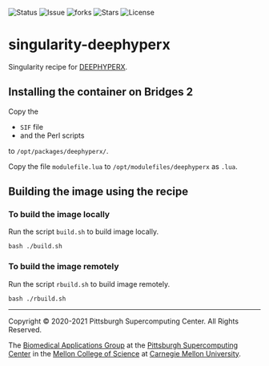 ![Status](https://github.com/pscedu/singularity-deephyperx/actions/workflows/main.yml/badge.svg)
![Issue](https://img.shields.io/github/issues/pscedu/singularity-deephyperx)
![forks](https://img.shields.io/github/forks/pscedu/singularity-deephyperx)
![Stars](https://img.shields.io/github/stars/pscedu/singularity-deephyperx)
![License](https://img.shields.io/github/license/pscedu/singularity-deephyperx)

# singularity-deephyperx
Singularity recipe for [DEEPHYPERX](https://github.com/sandialabs/DEEPHYPERX).

## Installing the container on Bridges 2
Copy the

* `SIF` file
* and the Perl scripts

to `/opt/packages/deephyperx/`.

Copy the file `modulefile.lua` to `/opt/modulefiles/deephyperx` as `.lua`.

## Building the image using the recipe
### To build the image locally
Run the script `build.sh` to build image locally.

```
bash ./build.sh
```

### To build the image remotely
Run the script `rbuild.sh` to build image remotely.

```
bash ./rbuild.sh
```

---
Copyright © 2020-2021 Pittsburgh Supercomputing Center. All Rights Reserved.

The [Biomedical Applications Group](https://www.psc.edu/biomedical-applications/) at the [Pittsburgh Supercomputing
Center](http://www.psc.edu) in the [Mellon College of Science](https://www.cmu.edu/mcs/) at [Carnegie Mellon University](http://www.cmu.edu).

